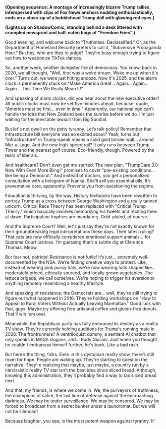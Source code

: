 **(Opening sequence: A montage of increasingly bizarre Trump rallies, interspersed with clips of Fox News anchors nodding enthusiastically, ends on a close-up of a bobblehead Trump doll with glowing red eyes.)**

**(Lights up on ShadowComic, standing behind a desk littered with crumpled newsprint and half-eaten bags of "Freedom Fries".)**

Good evening, and welcome back to “Truthiness: Declassified.” Or, as the Department of Homeland Security prefers to call it, “Subversive Propaganda Hour.” But hey, who are they to judge? They're busy enough trying to figure out how to weaponize TikTok dances.

So, another week, another dumpster fire of democracy. You know, back in 2020, we all thought, "Well, *that* was a weird dream. Wake me up when it's over." Turns out, we were just hitting snooze. Now it's 2025, and the alarm clock is permanently stuck on “Make America Great… Again… Again… Again… This Time We Really Mean It!”

And speaking of alarm clocks, did you hear about the new executive order? All public clocks must now be set five minutes ahead, because, quote, "America must be first… even in time." Apparently, our national ego can’t handle the idea that New Zealand sees the sunrise before we do. I’m just waiting for the inevitable lawsuit from Big Sundial.

But let's not dwell on the petty tyranny. Let’s talk policy! Remember that infrastructure bill everyone was so excited about? Yeah, turns out "infrastructure" in Trump-speak means a solid gold border wall… around Mar-a-Lago. And the new high-speed rail? It only runs between Trump Tower and the nearest golf course. Eco-friendly, though. Powered by the tears of liberals.

And healthcare? Don’t even get me started. The new plan, "TrumpCare 3.0: Now With Even More Bling!" promises to cover "pre-existing conditions… like being a Democrat." And instead of doctors, you get a personalized consultation with a hologram of Ivanka. She’ll sell you essential oils. It’s preventative care, apparently. Prevents you from questioning the regime.

Education is thriving, by the way. History textbooks have been rewritten to portray Trump as a cross between George Washington and a really tanned unicorn. Critical Race Theory has been replaced with "Critical Trump Theory," which basically involves memorizing his tweets and reciting them at dawn. Participation trophies are mandatory. Gold-plated, of course.

And the Supreme Court? Well, let's just say they're not exactly known for their groundbreaking legal interpretations these days. Their latest ruling? That cats are now officially considered emotional support animals… for Supreme Court justices. I’m guessing that’s a subtle dig at Clarence Thomas. Meow.

But fear not, patriots! Resistance is not futile! It’s just… extremely well-documented by the NSA. We’re finding creative ways to protest. Like, instead of wearing pink pussy hats, we’re now wearing hats shaped like… moderately priced, ethically sourced, and locally grown vegetables. The lettuce brigade, we call ourselves. We're hoping to trigger his aversion to anything remotely resembling a healthy lifestyle.

And speaking of resistance, the Democrats are… well, they're still trying to figure out what happened in 2016. They're holding workshops on "How to Appeal to Rural Voters Without Actually Leaving Manhattan." Good luck with that, guys. Maybe try offering free artisanal coffee and gluten-free donuts. That'll win 'em over.

Meanwhile, the Republican party has fully embraced its destiny as a reality TV show. They're currently holding auditions for Trump's running mate in 2028. The frontrunners? A ventriloquist dummy, a sentient AI chatbot that only speaks in MAGA slogans, and… Rudy Giuliani. Just when you thought he couldn't embarrass himself further, he's back. Like a bad rash.

But here’s the thing, folks. Even in this dystopian reality show, there’s still room for hope. People are waking up. They're starting to question the narrative. They're realizing that maybe, just maybe, a country run by a narcissistic reality TV star isn't the best idea since sliced bread. Although, knowing this administration, they’ll probably find a way to tax sliced bread next.

And that, my friends, is where we come in. We, the purveyors of truthiness, the champions of satire, the last line of defense against the encroaching darkness. We may be under surveillance. We may be censored. We may be forced to broadcast from a secret bunker under a laundromat. But we will not be silenced!

Because laughter, you see, is the most potent weapon against tyranny. It'